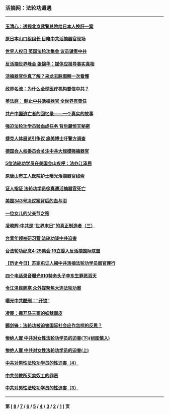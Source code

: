 ### 活摘网：法轮功遭遇
---
#### [玉清心：透视北京武警总院给日本人换肝一案](../../pages/nf5881/n13771978.md?09090430) 
#### [原日本山口组组长 目睹中共活摘器官现场](../../pages/nf5881/n13767360.md?09090430) 
#### [世界人权日 英国法轮功集会 议员谴责中共](../../pages/nf5881/n13431763.md?09090430) 
#### [反活摘世界峰会 张锦华：媒体应报导事实真相](../../pages/nf5881/n13278502.md?09090430) 
#### [活摘器官你真了解？来龙去脉图解一次看懂](../../pages/nf5881/n13013820.md?09090430) 
#### [政界名流：为什么全球医疗机构要信中共？](../../pages/nf5881/n11945479.md?09090430) 
#### [英法庭： 制止中共活摘器官 全世界有责任](../../pages/nf5881/n11330691.md?09090430) 
#### [共产中国逃亡者的回忆录——一个真实的故事](../../pages/nf5881/n10918649.md?09090430) 
#### [强迫法轮功学员验血成任务 背后藏惊天秘密](../../pages/nf5881/n4252384.md?09090430) 
#### [捷克人体展览引争议 旅美博士吁警方调查](../../pages/nf5881/n9429187.md?09090430) 
#### [德国会人权委员会关注中共大规模强摘器官](../../pages/nf5881/n8418950.md?09090430) 
#### [5位法轮功学员在美国会山疾呼：法办江泽民](../../pages/nf5881/n8101519.md?09090430) 
#### [原唐山市工人医院护士曝光活摘器官线索](../../pages/nf5881/n8076384.md?09090430) 
#### [证人指证 法轮功学员徐真遭活摘器官死亡](../../pages/nf5881/n8042467.md?09090430) 
#### [美国343号决议案背后的血与泪](../../pages/nf5881/n8020684.md?09090430) 
#### [一位女儿的父亲节之殇](../../pages/nf5881/n8014122.md?09090430) 
#### [凌晓辉:中共是“世界末日”的真正制造者（三）](../../pages/nf5881/n4210333.md?09090430) 
#### [台青年领袖研习营 法轮功谈中共迫害](../../pages/nf5881/n4141857.md?09090430) 
#### [台法轮功纪念4‧25集会 19立委入反活摘国际联盟](../../pages/nf5881/n4141821.md?09090430) 
#### [【历史今日】苏家屯证人揭中共活摘法轮功学员器官罪行](../../pages/nf5881/n4135912.md?09090430) 
#### [四个电话录音曝光610特务头子李东生罪恶滔天](../../pages/nf5881/n4040060.md?09090430) 
#### [令江泽民胆寒 众外媒聚焦大连法轮功案](../../pages/nf5881/n3932671.md?09090430) 
#### [曝光中共酷刑：“开锁”](../../pages/nf5881/n3889373.md?09090430) 
#### [凌宸：撕开马三家的妖魅画皮](../../pages/nf5881/n3849369.md?09090430) 
#### [郦剑锋：法轮功被迫害国际社会应作怎样的反思？](../../pages/nf5881/n3824560.md?09090430) 
#### [惨绝人寰 中共对女性法轮功学员的迫害(下)(组图慎入)](../../pages/nf5881/n3816285.md?09090430) 
#### [惨绝人寰 中共对女性法轮功学员的迫害(上)](../../pages/nf5881/n3815374.md?09090430) 
#### [中共对男性法轮功学员的性迫害（4）](../../pages/nf5881/n3769144.md?09090430) 
#### [中共劳教所买卖奴工的罪恶](../../pages/nf5881/n3769378.md?09090430) 
#### [中共对男性法轮功学员的性迫害（3）](../../pages/nf5881/n3768231.md?09090430) 

---
#### 第 [ [8](./8.md?09090430) / [7](./7.md?09090430) / [6](./6.md?09090430) / [5](./5.md?09090430) / [4](./4.md?09090430) / [3](./3.md?09090430) / [2](./2.md?09090430) / [1](./1.md?09090430) ] 页
